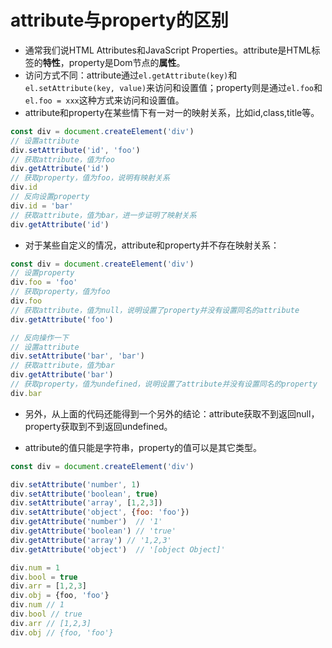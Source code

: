 # attribute与property的区别

- 通常我们说HTML Attributes和JavaScript Properties。attribute是HTML标签的**特性**，property是Dom节点的**属性**。
- 访问方式不同：attribute通过`el.getAttribute(key)`和`el.setAttribute(key, value)`来访问和设置值；property则是通过`el.foo`和`el.foo = xxx`这种方式来访问和设置值。
- attribute和property在某些情下有一对一的映射关系，比如id,class,title等。

```js
const div = document.createElement('div')
// 设置attribute
div.setAttribute('id', 'foo')
// 获取attribute，值为foo
div.getAttribute('id')
// 获取property，值为foo，说明有映射关系
div.id
// 反向设置property
div.id = 'bar'
// 获取attribute，值为bar，进一步证明了映射关系
div.getAttribute('id')
```
- 对于某些自定义的情况，attribute和property并不存在映射关系：

```js
const div = document.createElement('div')
// 设置property
div.foo = 'foo'
// 获取property，值为foo
div.foo
// 获取attribute，值为null，说明设置了property并没有设置同名的attribute
div.getAttribute('foo')

// 反向操作一下
// 设置attribute
div.setAttribute('bar', 'bar')
// 获取attribute，值为bar
div.getAttribute('bar')
// 获取property，值为undefined，说明设置了attribute并没有设置同名的property
div.bar
```
- 另外，从上面的代码还能得到一个另外的结论：attribute获取不到返回null，property获取到不到返回undefined。

- attribute的值只能是字符串，property的值可以是其它类型。

```js
const div = document.createElement('div')

div.setAttribute('number', 1)
div.setAttribute('boolean', true)
div.setAttribute('array', [1,2,3])
div.setAttribute('object', {foo: 'foo'})
div.getAttribute('number')  // '1'
div.getAttribute('boolean') // 'true'
div.getAttribute('array') // '1,2,3'
div.getAttribute('object')  // '[object Object]'

div.num = 1
div.bool = true
div.arr = [1,2,3]
div.obj = {foo, 'foo'}
div.num // 1
div.bool // true
div.arr // [1,2,3]
div.obj // {foo, 'foo'}
```

